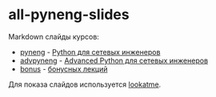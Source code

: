 # all-pyneng-slides

Markdown слайды курсов:

* [pyneng](https://github.com/pyneng/all-pyneng-slides/tree/main/pyneng) - [Python для сетевых инженеров](https://natenka.github.io/pyneng-online/)
* [advpyneng](https://github.com/pyneng/all-pyneng-slides/tree/main/advpyneng) - [Advanced Python для сетевых инженеров](https://natenka.github.io/advanced-pyneng-online/)
* [bonus](https://github.com/pyneng/all-pyneng-slides/tree/main/bonus) - [бонусных лекций](https://www.youtube.com/c/PyNEng/playlists)


Для показа слайдов используется [lookatme](https://github.com/d0c-s4vage/lookatme).

